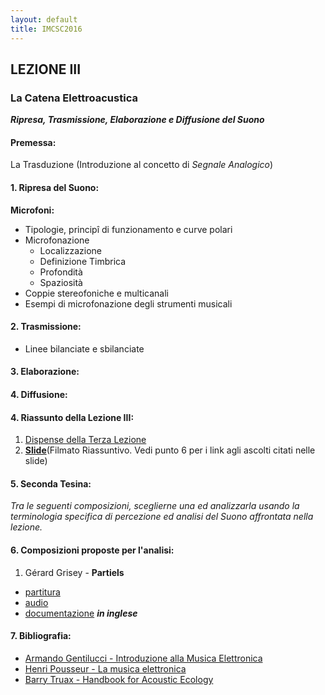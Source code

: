 ```yaml
---
layout: default
title: IMCSC2016
---
```

## LEZIONE III


### La Catena Elettroacustica

***Ripresa, Trasmissione, Elaborazione e Diffusione del Suono***

#### Premessa:

 La Trasduzione (Introduzione al concetto di *Segnale Analogico*)

#### 1. Ripresa del Suono:

**Microfoni:**

- Tipologie, principî di funzionamento e curve polari
- Microfonazione
  - Localizzazione
  - Definizione Timbrica
  - Profondità
  - Spaziosità
- Coppie stereofoniche e multicanali
- Esempi di microfonazione degli strumenti musicali

#### 2. Trasmissione:

- Linee bilanciate e sbilanciate

#### 3. Elaborazione:

#### 4. Diffusione:




#### 4. Riassunto della Lezione III:

1. [Dispense della Terza Lezione](asd)
2. [**Slide**](asd)(Filmato Riassuntivo. Vedi punto 6 per i link agli ascolti citati nelle slide)

#### 5. Seconda Tesina:

*Tra le seguenti composizioni, sceglierne una ed analizzarla usando la terminologia specifica di percezione ed analisi del Suono affrontata nella lezione.*

#### 6. Composizioni proposte per l'analisi:

1. Gérard Grisey - **Partiels**
- [partitura](https://www.dropbox.com/s/w2ji6mvmrfu0o2g/Grisey_Partiels_MASTER_SCORE.pdf?dl=0)
- [audio](https://youtu.be/jqzukP_BtW8)
- [documentazione](https://issuu.com/chrisarrell/docs/arrellpartielsanalysis/1)  ***in inglese***



#### 7. Bibliografia:
- [Armando Gentilucci - Introduzione alla Musica Elettronica](https://copy.com/gmatZ8qkaw1WROAG)
- [Henri Pousseur - La musica elettronica](https://www.dropbox.com/s/hzafguvw6y7iecc/Pousseur_La%20musica%20elettronica.pdf?dl=0)
- [Barry Truax - Handbook for Acoustic Ecology](http://www.sfu.ca/sonic-studio/handbook/)
